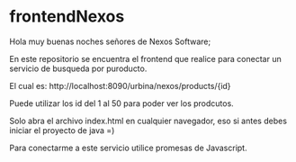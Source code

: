 # frontendNexos

Hola muy buenas noches señores de Nexos Software;

En este repositorio se encuentra el frontend que realice para conectar un servicio de busqueda por puroducto.

El cual es: http://localhost:8090/urbina/nexos/products/{id}

Puede utilizar los id del 1 al 50 para poder ver los prodcutos.

Solo abra el archivo index.html en cualquier navegador, eso si antes debes iniciar el proyecto de java =)

Para conectarme a este servicio utilice promesas de Javascript.
